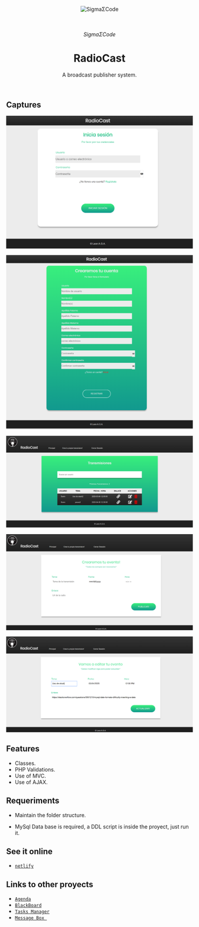 ﻿<p align="center">
   <img alt="SigmaΣCode" src="/img/captures/SigmaΣCode.png">
</p>
   </br>
<h6 align = "center">SigmaΣCode</h6>

<h1 align="center">RadioCast</h1>

<p align="center">
A broadcast publisher system.
</p>
</br>

## Captures

<p align="center">
    <img src="/img/captures/radiocast1.png">
</p>

<p align="center">
    <img src="/img/captures/radiocast2.png">
</p>

<p align="center">
    <img src="/img/captures/radiocast3.png">
</p>

<p align="center">
    <img src="/img/captures/radiocast4.png">
</p>

<p align="center">
    <img src="/img/captures/radiocast5.png">
</p>

## Features

- Classes.
- PHP Validations.
- Use of MVC.
- Use of AJAX.

## Requeriments

- Maintain the folder structure.

- MySql Data base is required, a DDL script is inside the proyect, just run it.

## See it online

- [`netlify`]()

## Links to other proyects

- [`Agenda`](https://github.com/LeonAGA/Agenda)
- [`BlackBoard`](https://github.com/LeonAGA/Blackboard)
- [`Tasks Manager`](https://github.com/LeonAGA/TasksManager)    
- [`Message Box `](https://github.com/LeonAGA/Message_Box_LocalStorage)    


